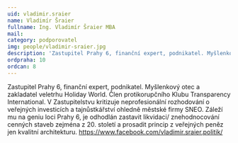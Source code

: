 ```yaml
---
uid: vladimir.sraier
name: Vladimír Šraier
fullname: Ing. Vladimír Šraier MBA
mail: 
category: podporovatel
img: people/vladimir-sraier.jpg
description: 'Zastupitel Prahy 6, finanční expert, podnikatel. Myšlenkový otec a zakladatel veletrhu Holiday World.'
ordpraha: 10
ordcan: 8
---
```

Zastupitel Prahy 6, finanční expert, podnikatel. Myšlenkový otec a zakladatel veletrhu Holiday World. Člen protikorupčního Klubu Transparency International. V Zastupitelstvu kritizuje neprofesionální rozhodování o veřejných investicích a tajnůstkářství ohledně městské firmy SNEO. Záleží mu na geniu loci Prahy 6, je odhodlán zastavit likvidaci/ znehodnocování cenných staveb zejména z 20. století a prosadit princip z veřejných peněz jen kvalitní architekturu.
<a href="https://www.facebook.com/vladimir.sraier.politik/">https://www.facebook.com/vladimir.sraier.politik/</a>
